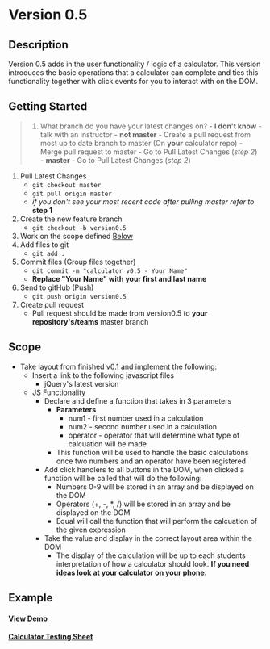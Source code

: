 # Version 0.5

## Description
Version 0.5 adds in the user functionality / logic of a calculator. This version introduces the basic operations that a calculator
can complete and ties this functionality together with click events for you to interact with on the DOM.

## Getting Started
> 1. What branch do you have your latest changes on?
    - **I don't know** - talk with an instructor
    - **not master**
        - Create a pull request from most up to date branch to master (On **your** calculator repo)
        - Merge pull request to master
        - Go to Pull Latest Changes (*step 2*)
    - **master** - Go to Pull Latest Changes (*step 2*)
1. Pull Latest Changes
    - `git checkout master`
    - `git pull origin master`
    - *if you don't see your most recent code after pulling master refer to* **step 1**
1. Create the new feature branch
    - `git checkout -b version0.5`
1. Work on the scope defined <a href="https://github.com/Learning-Fuze/calculator/tree/v.5#scope">Below</a>
1. Add files to git
    - `git add .`
1. Commit files (Group files together)
    - `git commit -m "calculator v0.5 - Your Name"`
    - **Replace "Your Name" with your first and last name**
1. Send to gitHub (Push)
    - `git push origin version0.5`
1. Create pull request
    - Pull request should be made from version0.5 to **your repository's/teams** master branch


## Scope
 - Take layout from finished v0.1 and implement the following:
    - Insert a link to the following javascript files
        - jQuery's latest version
    - JS Functionality
        - Declare and define a function that takes in 3 parameters
            - **Parameters**
                - num1 - first number used in a calculation
                - num2 - second number used in a calculation
                - operator - operator that will determine what type of calcuation will be made
            - This function will be used to handle the basic calculations once two numbers and an operator have been registered
        - Add click handlers to all buttons in the DOM, when clicked a function will be called that will do the following:
            - Numbers 0-9 will be stored in an array and be displayed on the DOM
            - Operators (+, -, *, /) will be stored in an array and be displayed on the DOM
            - Equal will call the function that will perform the calcuation of the given expression
        - Take the value and display in the correct layout area within the DOM
            - The display of the calculation will be up to each students interpretation of how a calculator should look. **If you need ideas
            look at your calculator on your phone.**

## Example

#### <a href="http://Learning-Fuze.github.io/calculator/" target="_blank">View Demo</a>

#### <a href="https://docs.google.com/spreadsheets/u/1/d/1HRpRqdyQrax5vgwrVatcOxSxly6GHXXfZuzc0lb9Tfg/pubhtml#" target="_blank">Calculator Testing Sheet</a>

